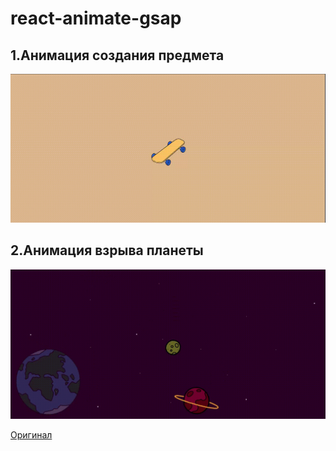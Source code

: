 # react-animate-gsap
## 1.Анимация создания предмета
![image](https://github.com/evanesenze/react-animate-gsap/blob/master/promo/anim1.gif)
## 2.Анимация взрыва планеты
![image](https://github.com/evanesenze/react-animate-gsap/blob/master/promo/anim2.gif)

[Оригинал](https://bureau.ru/books/fff/demo/10)
